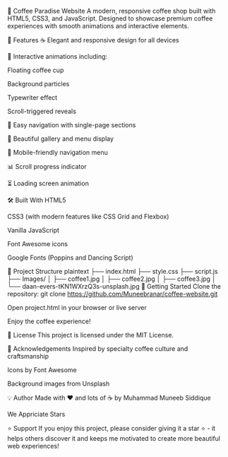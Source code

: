 🍵 Coffee Paradise Website
A modern, responsive coffee shop built with HTML5, CSS3, and JavaScript. Designed to showcase premium coffee experiences with smooth animations and interactive elements.

📌 Features
☕ Elegant and responsive design for all devices

🌟 Interactive animations including:

Floating coffee cup

Background particles

Typewriter effect

Scroll-triggered reveals

🧭 Easy navigation with single-page sections

📸 Beautiful gallery and menu display

📱 Mobile-friendly navigation menu

📊 Scroll progress indicator

⏳ Loading screen animation

🛠️ Built With
HTML5

CSS3 (with modern features like CSS Grid and Flexbox)

Vanilla JavaScript

Font Awesome icons

Google Fonts (Poppins and Dancing Script)

📁 Project Structure
plaintext
├── index.html
├── style.css
├── script.js
├── Images/
│   ├── coffee1.jpg
│   ├── coffee2.jpg
│   ├── coffee3.jpg
│   └── daan-evers-tKN1WXrzQ3s-unsplash.jpg
🚀 Getting Started
Clone the repository:
git clone https://github.com/Muneebranar/coffee-website.git

Open project.html in your browser or live server

Enjoy the coffee experience!

📃 License
This project is licensed under the MIT License.

🙌 Acknowledgements
Inspired by specialty coffee culture and craftsmanship

Icons by Font Awesome

Background images from Unsplash

💡 Author
Made with ❤️ and lots of ☕ by Muhammad Muneeb Siddique

We Appriciate Stars

⭐ Support
If you enjoy this project, please consider giving it a star ⭐ - it helps others discover it and keeps me motivated to create more beautiful web experiences!
